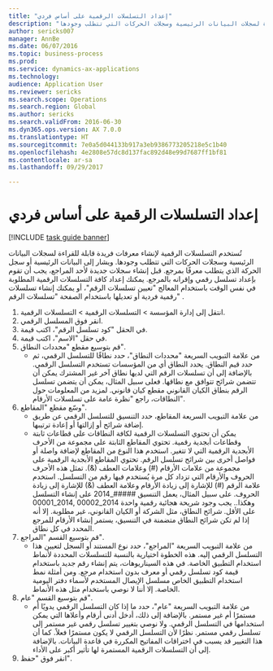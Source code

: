 ```yaml
--- 
title: "إعداد التسلسلات الرقمية على أساس فردي"
description: "تُستخدم التسلسلات الرقمية لإنشاء معرفات فريدة قابلة للقراءة لسجلات البيانات الرئيسية وسجلات الحركات التي تتطلب وجودها."
author: sericks007
manager: AnnBe
ms.date: 06/07/2016
ms.topic: business-process
ms.prod: 
ms.service: dynamics-ax-applications
ms.technology: 
audience: Application User
ms.reviewer: sericks
ms.search.scope: Operations
ms.search.region: Global
ms.author: sericks
ms.search.validFrom: 2016-06-30
ms.dyn365.ops.version: AX 7.0.0
ms.translationtype: HT
ms.sourcegitcommit: 7e0a5d044133b917a3eb9386773205218e5c1b40
ms.openlocfilehash: 4e2808e57dc8d137fac892d48e99d7687ff1bf81
ms.contentlocale: ar-sa
ms.lasthandoff: 09/29/2017

---
```

# <a name="set-up-number-sequences-on-an-individual-basis"></a>إعداد التسلسلات الرقمية على أساس فردي

[!INCLUDE [task guide banner](../../includes/task-guide-banner.md)]

تُستخدم التسلسلات الرقمية لإنشاء معرفات فريدة قابلة للقراءة لسجلات البيانات الرئيسية وسجلات الحركات التي تتطلب وجودها. ويشار إلى البيانات الرئيسية أو سجل الحركة الذي يتطلب معرفًا بمرجع. قبل إنشاء سجلات جديدة لأحد المراجع، يجب أن تقوم بإعداد تسلسل رقمي وإقرانه بالمرجع. يمكنك إعداد كافة التسلسلات الرقمية المطلوبة في نفس الوقت باستخدام المعالج "تعيين تسلسلات الرقم"، أو يمكنك إنشاء تسلسلات رقمية فردية أو تعديلها باستخدام الصفحة "تسلسلات الرقم" .

1. انتقل إلى إدارة المؤسسة > التسلسلات الرقمية > التسلسلات الرقمية.
2. انقر فوق المسلسل الرقمي.
3. في الحقل "كود تسلسل الرقم"، اكتب قيمة.
4. في حقل "الاسم"، اكتب قيمة.
5. قم بتوسيع مقطع "محددات النطاق".
    * من علامة التبويب السريعة "محددات النطاق"، حدد نطاقًا للتسلسل الرقمي، ثم حدد قيم النطاق.     يحدد النطاق أي من المؤسسات تستخدم التسلسل الرقمي. بالإضافة إلى أن تسلسلات الرقم التي لديها نطاق آخر غير المشترك يمكن أن تتضمن شرائح تتوافق مع نطاقها. فعلى سبيل المثال، يمكن أن يتضمن تسلسل الرقم بنطاق الكيان القانوني مقطع كيان قانوني. لمزيد من المعلومات حول النطاقات، راجع "نظرة عامة على تسلسلات الأرقام".  
6. وسّع مقطع "المقاطع‬".
    * من علامة التبويب السريعة المقاطع، حدد التنسيق للتسلسل الرقمي عن طريق إضافة شرائح أو إزالتها أو إعادة ترتيبها.  
    * يمكن أن تحتوي التسلسلات الرقمية لكافة النطاقات على قطاعات ثابتة وقطاعات أبجدية رقمية. تحتوي المقاطع الثابتة على مجموعة من الأحرف الأبجدية الرقمية التي لا تتغير. استخدم هذا النوع من المقاطع لإضافة واصلة أو فواصل أخرى بين شرائح تسلسل الرقم. تحتوي المقاطع الأبجدية الرقمية على مجموعة من علامات الأرقام (#) وعلامات العطف (&). تمثل هذه الأحرف الحروف والأرقام التي تزداد كل مرة يُستخدم فيها رقم من التسلسل. استخدم علامة الرقم (#) للإشارة إلى زيادة الأرقام وعلامة العطف (&) للإشارة إلى زيادة الحروف. على سبيل المثال، يعمل التنسيق #####_2014 على إنشاء التسلسل ‎00001_2014, 00002_2014 وهكذا..     يجب وجود شريحة هجائية رقمية واحدة على الأقل. شرائح النطاق، مثل الشركة أو الكيان القانوني، غير مطلوبة. إلا أنه إذا لم تكن شرائح النطاق متضمنة في التنسيق، يستمر إنشاء الأرقام للمرجع المحدد في كل نطاق.  
7. قم بتوسيع القسم "المراجع".
    * من علامة التبويب السريعة "المراجع"، حدد نوع المستند أو السجل لتعيين هذا التسلسل الرقمي إليه.     هذه الخطوة اختيارية بالنسبة للتسلسلات المحددة لأنماط استخدام التطبيق الخاصة. في هذه السيناريوهات، يتم إنشاء رقم جديد باستخدام قيمة كود تسلسل رقمي أو معرف بدون استخدام مرجع. ومن أمثلة نمط استخدام التطبيق الخاص مسلسل الإيصال المستخدم لأسماء دفتر اليومية الخاصة. إلا أننا لا نوصي باستخدام مثل هذه الأنماط.  
8. قم بتوسيع القسم "عام".
    * من علامة التبويب السريعة "عام"، حدد ما إذا كان التسلسل الرقمي يدويًا أم مستمرًا أم غير مستمر. بالإضافة إلى ذلك، أدخل أدنى أرقام وأعلاها التي يمكن استخدامها في التسلسل الرقمي.     ولا نوصي بتغيير تسلسل رقمي غير مستمر إلى تسلسل رقمي مستمر. نظرًا لأن التسلسل الرقمي لا يكون مستمرًا فعلاً. كما أن هذا التغيير قد يسبب في اختراقات المفاتيح المكررة في قاعدة البيانات. بالإضافة إلى أن التسلسلات الرقمية المستمرة لها تأثير أكبر على الأداء.   
9. انقر فوق "حفظ".


